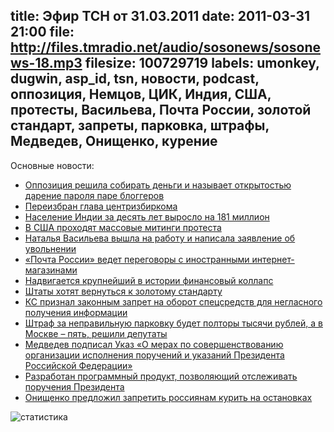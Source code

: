 title: Эфир ТСН от 31.03.2011
date: 2011-03-31 21:00
file: http://files.tmradio.net/audio/sosonews/sosonews-18.mp3
filesize: 100729719
labels: umonkey, dugwin, asp_id, tsn, новости, podcast, оппозиция, Немцов, ЦИК, Индия, США, протесты, Васильева, Почта России, золотой стандарт, запреты, парковка, штрафы, Медведев, Онищенко, курение
---
Основные новости:

<ul>
<li><a href="http://txt.newsru.com/russia/29mar2011/putin_corruption.html">Оппозиция решила собирать деньги и называет открытостью дарение пароля паре блоггеров</a></li>
<li><a href="http://echo.msk.ru/news/761173-echo.html">Переизбран глава центризбиркома</a></li>
<li><a href="http://lenta.ru/news/2011/03/31/census/">Население Индии за десять лет выросло на 181 миллион</a></li>
<li><a href="http://slon.ru/blogs/samorukov/post/569956/">В США проходят массовые митинги протеста</a></li>
<li><a href="http://txt.newsru.com/russia/28mar2011/vasiljeva.html">Наталья Васильева вышла на работу и написала заявление об увольнении</a></li>
<li><a href="http://www.kommersant.ru/doc-rss/1610799">«Почта России» ведет переговоры с иностранными интернет-магазинами</a></li>
<li><a href="http://www.nr2.ru/moskow/325870.html">Надвигается крупнейший в истории финансовый коллапс</a></li>
<li><a href="http://www.rbcdaily.ru/2011/03/24/world/562949979926485">Штаты хотят вернуться к золотому стандарту</a></li>
<li><a href="http://www.ksrf.ru/News/Pages/ViewItem.aspx?ParamId=856">КС признал законным запрет на оборот спецсредств для негласного получения информации</a></li>
<li><a href="http://gazeta.ru/news/lenta/2011/03/25/n_1762569.shtml">Штраф за неправильную парковку будет полторы тысячи рублей, а в Москве – пять, решили депутаты</a></li>
<li><a href="http://news.kremlin.ru/acts/10754">Медведев подписал Указ «О мерах по совершенствованию организации исполнения поручений и указаний Президента Российской Федерации»</a></li>
<li><a href="http://www.i-russia.ru/computers/news/3960/">Разработан программный продукт, позволяющий отслеживать поручения Президента</a></li>
<li><a href="http://www.dni.ru/society/2011/3/30/209796.html">Онищенко предложил запретить россиянам курить на остановках</a></li>
</ul>

![статистика](http://files.tmradio.net/audio/sosonews/sosonews-18.png)
